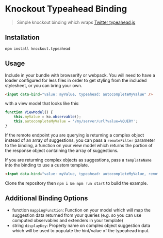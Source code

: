 # Knockout Typeahead Binding

> Simple knockout binding which wraps [Twitter typeahead.js](http://twitter.github.io/typeahead.js/)

## Installation

```
npm install knockout.typeahead
```


## Usage

Include in your bundle with browserify or webpack. You will need to have a loader configured for less files in order to get styling from the included stylesheet, or you can bring your own.

```html
<input data-bind="value: myValue, typeahead: autocompleteMyValue" />
```

with a view model that looks like this:

```js
function ViewModel() {
	this.myValue = ko.observable();
	this.autocompleteMyValue = '/my/server/url?value=%QUERY';
}
```

If the remote endpoint you are querying is returning a complex object instead of an array of suggestions, you can pass a `remoteFilter` parameter to the binding, a function on your view model which returns the portion of the response object containing the array of suggestions.

If you are returning complex objects as suggestions, pass a `templateName` into the binding to use a custom template.

```html
<input data-bind="value: myValue, typeahead: autocompleteMyValue, remoteFilter: pluckResults, templateName: 'my-suggestion-template'" />
```

Clone the repository then `npm i && npm run start` to build the example.

## Additional Binding Options
* function `mappingFunction`: Function on your model which will map the suggestion data returned from your queries (e.g. so you can use computed observables and extenders in your template)
* string `displayKey`: Property name on complex object suggestion data which will be used to populate the hint/value of the typeahead input.
